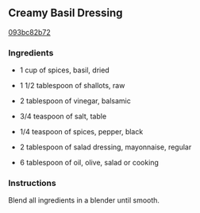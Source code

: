 ## Creamy Basil Dressing

[093bc82b72](http://www.epicurious.com/recipes/food/views/creamy-basil-dressing-107028)

### Ingredients

 - 1 cup of spices, basil, dried

 - 1 1/2 tablespoon of shallots, raw

 - 2 tablespoon of vinegar, balsamic

 - 3/4 teaspoon of salt, table

 - 1/4 teaspoon of spices, pepper, black

 - 2 tablespoon of salad dressing, mayonnaise, regular

 - 6 tablespoon of oil, olive, salad or cooking

### Instructions

Blend all ingredients in a blender until smooth.